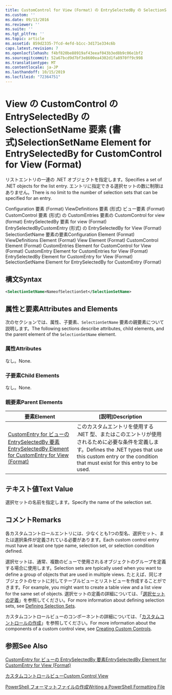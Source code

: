 ```yaml
---
title: CustomControl for View (Format) の EntrySelectedBy の SelectionSetName 要素Microsoft Docs
ms.custom: ''
ms.date: 09/13/2016
ms.reviewer: ''
ms.suite: ''
ms.tgt_pltfrm: ''
ms.topic: article
ms.assetid: 859d2335-7fcd-4efd-b1cc-3d171e334c6b
caps.latest.revision: 7
ms.openlocfilehash: f4bf820be88919af43eeaf043b3ed8b9c06e1bf2
ms.sourcegitcommit: 52a67bcd9d7bf3e8600ea4302d1fa8970ff9c998
ms.translationtype: MT
ms.contentlocale: ja-JP
ms.lasthandoff: 10/15/2019
ms.locfileid: "72364751"
---
```

# <a name="selectionsetname-element-for-entryselectedby-for-customcontrol-for-view-format"></a><span data-ttu-id="92821-102">View の CustomControl の EntrySelectedBy の SelectionSetName 要素 (書式)</span><span class="sxs-lookup"><span data-stu-id="92821-102">SelectionSetName Element for EntrySelectedBy for CustomControl for View (Format)</span></span>

<span data-ttu-id="92821-103">リストエントリの一連の .NET オブジェクトを指定します。</span><span class="sxs-lookup"><span data-stu-id="92821-103">Specifies a set of .NET objects for the list entry.</span></span> <span data-ttu-id="92821-104">エントリに指定できる選択セットの数に制限はありません。</span><span class="sxs-lookup"><span data-stu-id="92821-104">There is no limit to the number of selection sets that can be specified for an entry.</span></span>

<span data-ttu-id="92821-105">Configuration 要素 (Format) ViewDefinitions 要素 (形式) ビュー要素 (Format) CustomControl 要素 (形式) の CustomEntries 要素の CustomControl for view (format) EntrySelectedBy 要素 for view (Format) EntrySelectedByCustomEntry (形式) の EntrySelectedBy for View (Format) SelectionSetName 要素の要素</span><span class="sxs-lookup"><span data-stu-id="92821-105">Configuration Element (Format) ViewDefinitions Element (Format) View Element (Format) CustomControl Element (Format) CustomEntries Element for CustomControl for View (Format) CustomEntry Element for CustomEntries for View (Format) EntrySelectedBy Element for CustomEntry for View (Format) SelectionSetName Element for EntrySelectedBy for CustomEntry (Format)</span></span>

## <a name="syntax"></a><span data-ttu-id="92821-106">構文</span><span class="sxs-lookup"><span data-stu-id="92821-106">Syntax</span></span>

```xml
<SelectionSetName>NameofSelectionSet</SelectionSetName>
```

## <a name="attributes-and-elements"></a><span data-ttu-id="92821-107">属性と要素</span><span class="sxs-lookup"><span data-stu-id="92821-107">Attributes and Elements</span></span>

<span data-ttu-id="92821-108">次のセクションでは、属性、子要素、`SelectionSetName` 要素の親要素について説明します。</span><span class="sxs-lookup"><span data-stu-id="92821-108">The following sections describe attributes, child elements, and the parent element of the `SelectionSetName` element.</span></span>

### <a name="attributes"></a><span data-ttu-id="92821-109">属性</span><span class="sxs-lookup"><span data-stu-id="92821-109">Attributes</span></span>

<span data-ttu-id="92821-110">なし。</span><span class="sxs-lookup"><span data-stu-id="92821-110">None.</span></span>

### <a name="child-elements"></a><span data-ttu-id="92821-111">子要素</span><span class="sxs-lookup"><span data-stu-id="92821-111">Child Elements</span></span>

<span data-ttu-id="92821-112">なし。</span><span class="sxs-lookup"><span data-stu-id="92821-112">None.</span></span>

### <a name="parent-elements"></a><span data-ttu-id="92821-113">親要素</span><span class="sxs-lookup"><span data-stu-id="92821-113">Parent Elements</span></span>

|<span data-ttu-id="92821-114">要素</span><span class="sxs-lookup"><span data-stu-id="92821-114">Element</span></span>|<span data-ttu-id="92821-115">[説明]</span><span class="sxs-lookup"><span data-stu-id="92821-115">Description</span></span>|
|-------------|-----------------|
|[<span data-ttu-id="92821-116">CustomEntry for ビューの EntrySelectedBy 要素</span><span class="sxs-lookup"><span data-stu-id="92821-116">EntrySelectedBy Element for CustomEntry for View (Format)</span></span>](./entryselectedby-element-for-customentry-for-customcontrol-for-view-format.md)|<span data-ttu-id="92821-117">このカスタムエントリを使用する .NET 型、またはこのエントリが使用されるために必要な条件を定義します。</span><span class="sxs-lookup"><span data-stu-id="92821-117">Defines the .NET types that use this custom entry or the condition that must exist for this entry to be used.</span></span>|

## <a name="text-value"></a><span data-ttu-id="92821-118">テキスト値</span><span class="sxs-lookup"><span data-stu-id="92821-118">Text Value</span></span>

<span data-ttu-id="92821-119">選択セットの名前を指定します。</span><span class="sxs-lookup"><span data-stu-id="92821-119">Specify the name of the selection set.</span></span>

## <a name="remarks"></a><span data-ttu-id="92821-120">コメント</span><span class="sxs-lookup"><span data-stu-id="92821-120">Remarks</span></span>

<span data-ttu-id="92821-121">各カスタムコントロールエントリには、少なくとも1つの型名、選択セット、または選択条件が定義されている必要があります。</span><span class="sxs-lookup"><span data-stu-id="92821-121">Each custom control entry must have at least one type name, selection set, or selection condition defined.</span></span>

<span data-ttu-id="92821-122">選択セットは、通常、複数のビューで使用されるオブジェクトのグループを定義する場合に使用します。</span><span class="sxs-lookup"><span data-stu-id="92821-122">Selection sets are typically used when you want to define a group of objects that are used in multiple views.</span></span> <span data-ttu-id="92821-123">たとえば、同じオブジェクトのセットに対してテーブルビューとリストビューを作成することができます。</span><span class="sxs-lookup"><span data-stu-id="92821-123">For example, you might want to create a table view and a list view for the same set of objects.</span></span> <span data-ttu-id="92821-124">選択セットの定義の詳細については、「[選択セットの定義](./defining-selection-sets.md)」を参照してください。</span><span class="sxs-lookup"><span data-stu-id="92821-124">For more information about defining selection sets, see [Defining Selection Sets](./defining-selection-sets.md).</span></span>

<span data-ttu-id="92821-125">カスタムコントロールビューのコンポーネントの詳細については、「[カスタムコントロールの作成](./creating-custom-controls.md)」を参照してください。</span><span class="sxs-lookup"><span data-stu-id="92821-125">For more information about the components of a custom control view, see [Creating Custom Controls](./creating-custom-controls.md).</span></span>

## <a name="see-also"></a><span data-ttu-id="92821-126">参照</span><span class="sxs-lookup"><span data-stu-id="92821-126">See Also</span></span>

[<span data-ttu-id="92821-127">CustomEntry for ビューの EntrySelectedBy 要素</span><span class="sxs-lookup"><span data-stu-id="92821-127">EntrySelectedBy Element for CustomEntry for View (Format)</span></span>](./entryselectedby-element-for-customentry-for-customcontrol-for-view-format.md)

[<span data-ttu-id="92821-128">カスタムコントロールビュー</span><span class="sxs-lookup"><span data-stu-id="92821-128">Custom Control View</span></span>](./creating-custom-controls.md)

[<span data-ttu-id="92821-129">PowerShell フォーマットファイルの作成</span><span class="sxs-lookup"><span data-stu-id="92821-129">Writing a PowerShell Formatting File</span></span>](./writing-a-powershell-formatting-file.md)
